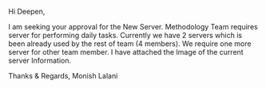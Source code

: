 Hi Deepen, 

I am seeking your approval for the New Server. Methodology Team requires server for performing daily tasks.
Currently we have 2 servers which is been already used by the rest of team (4 members). 
We require one more server for other team member.
I have attached the Image of the current server Information.




Thanks & Regards,
Monish Lalani
